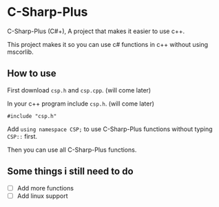 # C-Sharp-Plus
C-Sharp-Plus (C#+), A project that makes it easier to use c++.

This project makes it so you can use c# functions in c++ without using mscorlib.

## How to use
First download `csp.h` and `csp.cpp`. (will come later)

In your c++ program include `csp.h`. (will come later)

`#include "csp.h"`

Add `using namespace CSP;` to use C-Sharp-Plus functions without typing `CSP::` first.

Then you can use all C-Sharp-Plus functions.

## Some things i still need to do

- [ ] Add more functions
- [ ] Add linux support

